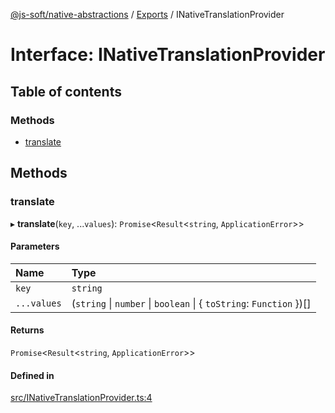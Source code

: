 [@js-soft/native-abstractions](../README.md) / [Exports](../modules.md) / INativeTranslationProvider

# Interface: INativeTranslationProvider

## Table of contents

### Methods

-   [translate](INativeTranslationProvider.md#translate)

## Methods

### translate

▸ **translate**(`key`, ...`values`): `Promise`<`Result`<`string`, `ApplicationError`\>\>

#### Parameters

| Name        | Type                                                                |
| :---------- | :------------------------------------------------------------------ |
| `key`       | `string`                                                            |
| `...values` | (`string` \| `number` \| `boolean` \| { `toString`: `Function` })[] |

#### Returns

`Promise`<`Result`<`string`, `ApplicationError`\>\>

#### Defined in

[src/INativeTranslationProvider.ts:4](https://github.com/js-soft/ts-native-access/blob/68cf98a/packages/abstractions/src/INativeTranslationProvider.ts#L4)

